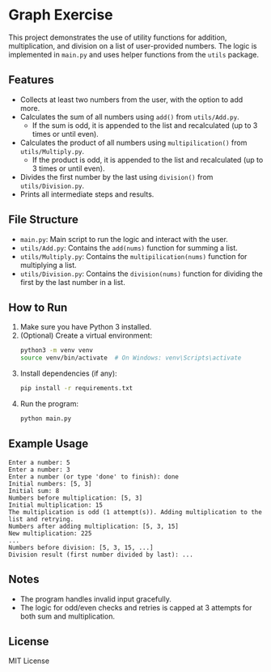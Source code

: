 # Graph Exercise

This project demonstrates the use of utility functions for addition, multiplication, and division on a list of user-provided numbers. The logic is implemented in `main.py` and uses helper functions from the `utils` package.

## Features
- Collects at least two numbers from the user, with the option to add more.
- Calculates the sum of all numbers using `add()` from `utils/Add.py`.
  - If the sum is odd, it is appended to the list and recalculated (up to 3 times or until even).
- Calculates the product of all numbers using `multipilication()` from `utils/Multiply.py`.
  - If the product is odd, it is appended to the list and recalculated (up to 3 times or until even).
- Divides the first number by the last using `division()` from `utils/Division.py`.
- Prints all intermediate steps and results.

## File Structure
- `main.py`: Main script to run the logic and interact with the user.
- `utils/Add.py`: Contains the `add(nums)` function for summing a list.
- `utils/Multiply.py`: Contains the `multipilication(nums)` function for multiplying a list.
- `utils/Division.py`: Contains the `division(nums)` function for dividing the first by the last number in a list.

## How to Run
1. Make sure you have Python 3 installed.
2. (Optional) Create a virtual environment:
   ```sh
   python3 -m venv venv
   source venv/bin/activate  # On Windows: venv\Scripts\activate
   ```
3. Install dependencies (if any):
   ```sh
   pip install -r requirements.txt
   ```
4. Run the program:
   ```sh
   python main.py
   ```

## Example Usage
```
Enter a number: 5
Enter a number: 3
Enter a number (or type 'done' to finish): done
Initial numbers: [5, 3]
Initial sum: 8
Numbers before multiplication: [5, 3]
Initial multiplication: 15
The multiplication is odd (1 attempt(s)). Adding multiplication to the list and retrying.
Numbers after adding multiplication: [5, 3, 15]
New multiplication: 225
...
Numbers before division: [5, 3, 15, ...]
Division result (first number divided by last): ...
```

## Notes
- The program handles invalid input gracefully.
- The logic for odd/even checks and retries is capped at 3 attempts for both sum and multiplication.

## License
MIT License
